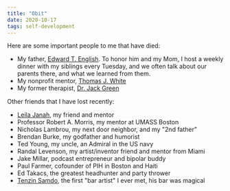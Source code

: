 ```yaml
---
title: "Obit"
date: 2020-10-17
tags: self-development
---
```


<p>Here are some important people to me that have died:

</p><ul>
<li>My father, <a href="/dad/">Edward T. English</a>.
To honor him and my Mom, I host a weekly dinner with my
siblings every Tuesday, and we often talk about our parents
there, and what we learned from them.
</li><li>My nonprofit mentor, <a href="/tom/">Thomas J. White</a>
</li><li>My former therapist, <a href="/jack/">Dr. Jack Green</a>
</li></ul>

<p>Other friends that I have lost recently:
</p><ul>
<li><a href="/leila/">Leila Janah</a>, my friend and mentor
</li><li>Professor Robert A. Morris, my mentor at UMASS Boston
</li><li>Nicholas Lambrou, my next door neighbor, and my "2nd father"
</li><li>Brendan Burke, my godfather and humorist
</li><li>Ted Young, my uncle, an Admiral in the US navy
</li><li>Randal Levenson, my artist/inventor friend and mentor from Miami
</li><li>Jake Millar, podcast entrepreneur and bipolar buddy
</li><li>Paul Farmer, cofounder of PIH in Boston and Haiti
</li><li>Ed Takacs, the greatest headhunter and party thrower
</li><li><a href="https://www.bostonmagazine.com/restaurants/2019/01/28/bartender-tenzin-samdo-has-died/">Tenzin
    Samdo</a>, 
the first "bar artist" I ever met, his bar was magical
</li></ul>


</td>
